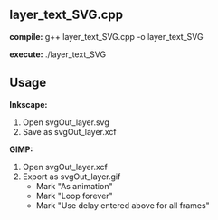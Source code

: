 ## layer_text_SVG.cpp

**compile:**
g++ layer_text_SVG.cpp -o layer_text_SVG

**execute:**
./layer_text_SVG

## Usage	

**Inkscape:**
1. Open svgOut_layer.svg
2. Save as svgOut_layer.xcf

**GIMP:**
1. Open svgOut_layer.xcf
2. Export as svgOut_layer.gif
   - Mark "As animation"
   - Mark "Loop forever"
   - Mark "Use delay entered above for all frames"
